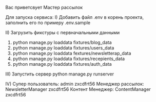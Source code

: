 Вас приветсвует Мастер рассылок 

Для запуска сервиса: 
I) Добавить файл .env в корень проекта, заполнить его по примеру .env.sample

II) Загрузить фикстуры с первначальными данными
1) python manage.py loaddata fixtures/blog_data
2) python manage.py loaddata fixtures/users_data
3) python manage.py loaddata fextures/newsletterap_data
4) python manage.py loaddata fixtures/recepients_data
5) python manage.py loaddata fixtures/auth_data

III) Запустить сервер
python manage.py runserver

IV) Супер пользователь:      admin                     zxcdfrt56 
    Менеджер рассылок:       NewsletterManager         zxcdfrt56 
    Контент Менеджер:        ContentManager            zxcdfrt56


    
